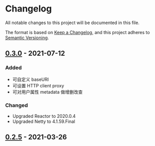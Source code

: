 # Changelog

All notable changes to this project will be documented in this file.

The format is based on [Keep a Changelog](https://keepachangelog.com/en/1.0.0/),
and this project adheres to [Semantic Versioning](https://semver.org/spec/v2.0.0.html).

## [0.3.0] - 2021-07-12

### Added

- 可自定义 baseURI
- 可设置 HTTP client proxy
- 可对用户属性 metadata 做增删改查

### Changed

- Upgraded Reactor to 2020.0.4
- Upgraded Netty to 4.1.59.Final

## [0.2.5] - 2021-03-26

[unreleased]: https://github.com/easemob/easemob-im-server-sdk/compare/v0.3.0...HEAD
[0.3.0]: https://github.com/easemob/easemob-im-server-sdk/compare/v0.2.5...v0.3.0
[0.2.5]: https://github.com/easemob/easemob-im-server-sdk/releases/tag/v0.2.5

